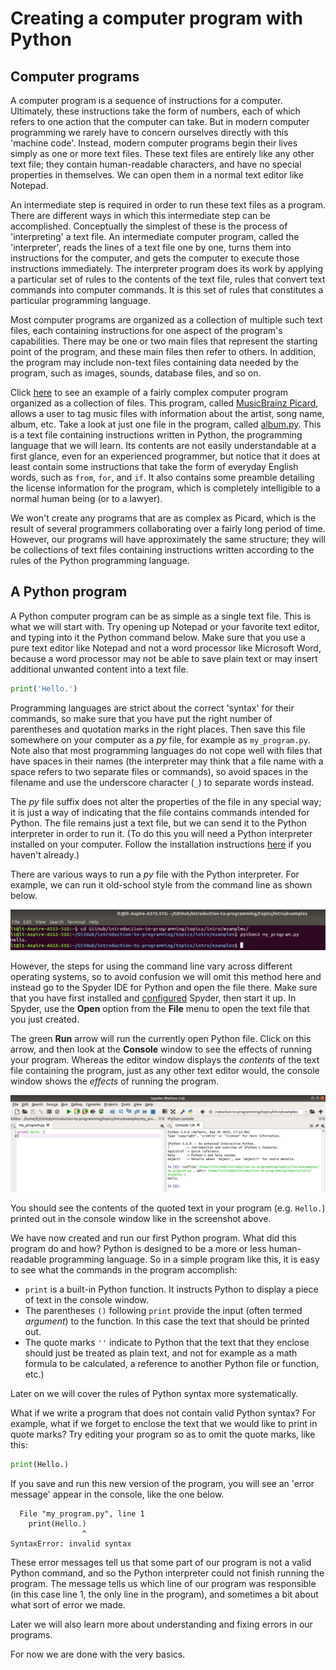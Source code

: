 # Creating a computer program with Python

## Computer programs

A computer program is a sequence of instructions for a computer. Ultimately, these instructions take the form of numbers, each of which refers to one action that the computer can take. But in modern computer programming we rarely have to concern ourselves directly with this 'machine code'. Instead, modern computer programs begin their lives simply as one or more text files. These text files are entirely like any other text file; they contain human-readable characters, and have no special properties in themselves. We can open them in a normal text editor like Notepad.

An intermediate step is required in order to run these text files as a program. There are different ways in which this intermediate step can be accomplished. Conceptually the simplest of these is the process of 'interpreting' a text file. An intermediate computer program, called the 'interpreter', reads the lines of a text file one by one, turns them into instructions for the computer, and gets the computer to execute those instructions immediately. The interpreter program does its work by applying a particular set of rules to the contents of the text file, rules that convert text commands into computer commands. It is this set of rules that constitutes a particular programming language.

Most computer programs are organized as a collection of multiple such text files, each containing instructions for one aspect of the program's capabilities. There may be one or two main files that represent the starting point of the program, and these main files then refer to others. In addition, the program may include non-text files containing data needed by the program, such as images, sounds, database files, and so on.

Click [here](https://github.com/metabrainz/picard) to see an example of a fairly complex computer program organized as a collection of files. This program, called [MusicBrainz Picard](https://picard.musicbrainz.org/), allows a user to tag music files with information about the artist, song name, album, etc. Take a look at just one file in the program, called [album.py](https://github.com/metabrainz/picard/blob/master/picard/album.py). This is a text file containing instructions written in Python, the programming language that we will learn. Its contents are not easily understandable at a first glance, even for an experienced programmer, but notice that it does at least contain some instructions that take the form of everyday English words, such as `from`, `for`, and `if`. It also contains some preamble detailing the license information for the program, which is completely intelligible to a normal human being (or to a lawyer).

We won't create any programs that are as complex as Picard, which is the result of several programmers collaborating over a fairly long period of time. However, our programs will have approximately the same structure; they will be collections of text files containing instructions written according to the rules of the Python programming language.

## A Python program

A Python computer program can be as simple as a single text file. This is what we will start with. Try opening up Notepad or your favorite text editor, and typing into it the Python command below. Make sure that you use a pure text editor like Notepad and not a word processor like Microsoft Word, because a word processor may not be able to save plain text or may insert additional unwanted content into a text file.

```python
print('Hello.')
```

Programming languages are strict about the correct 'syntax' for their commands, so make sure that you have put the right number of parentheses and quotation marks in the right places. Then save this file somewhere on your computer as a *py* file, for example as `my_program.py`. Note also that most programming languages do not cope well with files that have spaces in their names (the interpreter may think that a file name with a space refers to two separate files or commands), so avoid spaces in the filename and use the underscore character (`_`) to separate words instead.

The *py* file suffix does not alter the properties of the file in any special way; it is just a way of indicating that the file contains commands intended for Python. The file remains just a text file, but we can send it to the Python interpreter in order to run it. (To do this you will need a Python interpreter installed on your computer. Follow the installation instructions [here](../../software) if you haven't already.)

There are various ways to run a *py* file with the Python interpreter. For example, we can run it old-school style from the command line as shown below.

![](images/command_line.png)

However, the steps for using the command line vary across different operating systems, so to avoid confusion we will omit this method here and instead go to the Spyder IDE for Python and open the file there. Make sure that you have first installed and [configured](../../software/spyder.md) Spyder, then start it up. In Spyder, use the **Open** option from the **File** menu to open the text file that you just created.

The green **Run** arrow will run the currently open Python file. Click on this arrow, and then look at the **Console** window to see the effects of running your program. Whereas the editor window displays the *contents* of the text file containing the program, just as any other text editor would, the console window shows the *effects* of running the program.

![](images/console.png)

You should see the contents of the quoted text in your program (e.g. `Hello.`) printed out in the console window like in the screenshot above.

We have now created and run our first Python program. What did this program do and how? Python is designed to be a more or less human-readable programming language. So in a simple program like this, it is easy to see what the commands in the program accomplish:

* `print` is a built-in Python function. It instructs Python to display a piece of text in the console window.
* The parentheses `()` following `print` provide the input (often termed *argument*) to the function. In this case the text that should be printed out.
* The quote marks `''` indicate to Python that the text that they enclose should just be treated as plain text, and not for example as a math formula to be calculated, a reference to another Python file or function, etc.)

Later on we will cover the rules of Python syntax more systematically.

What if we write a program that does not contain valid Python syntax? For example, what if we forget to enclose the text that we would like to print in quote marks? Try editing your program so as to omit the quote marks, like this:

```python
print(Hello.)
```

If you save and run this new version of the program, you will see an 'error message' appear in the console, like the one below.

```
  File "my_program.py", line 1
    print(Hello.)
                ^
SyntaxError: invalid syntax
```

These error messages tell us that some part of our program is not a valid Python command, and so the Python interpreter could not finish running the program. The message tells us which line of our program was responsible (in this case line 1, the only line in the program), and sometimes a bit about what sort of error we made.

Later we will also learn more about understanding and fixing errors in our programs.

For now we are done with the very basics.


